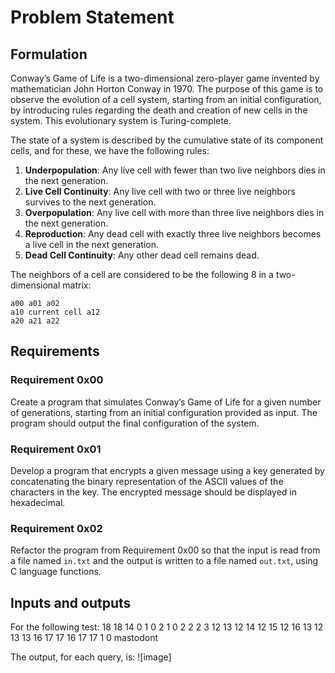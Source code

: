 # Problem Statement

## Formulation

Conway’s Game of Life is a two-dimensional zero-player game invented by mathematician John Horton Conway in 1970. The purpose of this game is to observe the evolution of a cell system, starting from an initial configuration, by introducing rules regarding the death and creation of new cells in the system. This evolutionary system is Turing-complete.

The state of a system is described by the cumulative state of its component cells, and for these, we have the following rules:

1. **Underpopulation**: Any live cell with fewer than two live neighbors dies in the next generation.
2. **Live Cell Continuity**: Any live cell with two or three live neighbors survives to the next generation.
3. **Overpopulation**: Any live cell with more than three live neighbors dies in the next generation.
4. **Reproduction**: Any dead cell with exactly three live neighbors becomes a live cell in the next generation.
5. **Dead Cell Continuity**: Any other dead cell remains dead.

The neighbors of a cell are considered to be the following 8 in a two-dimensional matrix:

```
a00 a01 a02
a10 current cell a12
a20 a21 a22
```

## Requirements

### Requirement 0x00

Create a program that simulates Conway’s Game of Life for a given number of generations, starting from an initial configuration provided as input. The program should output the final configuration of the system.

### Requirement 0x01

Develop a program that encrypts a given message using a key generated by concatenating the binary representation of the ASCII values of the characters in the key. The encrypted message should be displayed in hexadecimal.

### Requirement 0x02

Refactor the program from Requirement 0x00 so that the input is read from a file named `in.txt` and the output is written to a file named `out.txt`, using C language functions.


## Inputs and outputs
For the following test:
18
18
14
0
1
0
2
1
0
2
2
2
3
12
13
12 
14
12 
15
12 
16
13 
12
13 
13
16
17
17
16
17
17
1
0
mastodont

The output, for each query, is:
![image]

